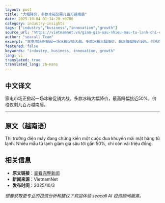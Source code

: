 ```yaml
---
layout: post
title: "大幅降价，多款冰箱仅需几百万越南盾"
date: 2025-10-04 01:14:28 +0700
category: industry-insights
tags: ["industry","business","innovation","growth"]
source_url: "https://vietnamnet.vn/giam-gia-sau-nhieu-mau-tu-lanh-chi-con-vai-trieu-dong-2448548.html"
author: "seacall Team"
excerpt: "家电市场正掀起一场冰箱促销大战。多款冰箱大幅降价，最高降幅接近50%，价格仅剩几百万越南盾。..."
featured: false
keywords: "industry, business, innovation, growth"
lang: vi
translated: true
translated_lang: zh-Hans
---
```


## 中文译文

家电市场正掀起一场冰箱促销大战。多款冰箱大幅降价，最高降幅接近50%，价格仅剩几百万越南盾。

---

## 原文（越南语）

Thị trường điện máy đang chứng kiến một cuộc đua khuyến mãi mặt hàng tủ lạnh. Nhiều mẫu tủ lạnh giảm giá sâu tới gần 50%, chỉ còn vài triệu đồng.

## 相关信息

- **原文链接**：[查看完整新闻](https://vietnamnet.vn/giam-gia-sau-nhieu-mau-tu-lanh-chi-con-vai-trieu-dong-2448548.html)
- **新闻来源**：VietnamNet
- **发布时间**：2025/10/3

*想要获取更专业的投资分析和建议？欢迎体验 seacall AI 投资顾问服务。*